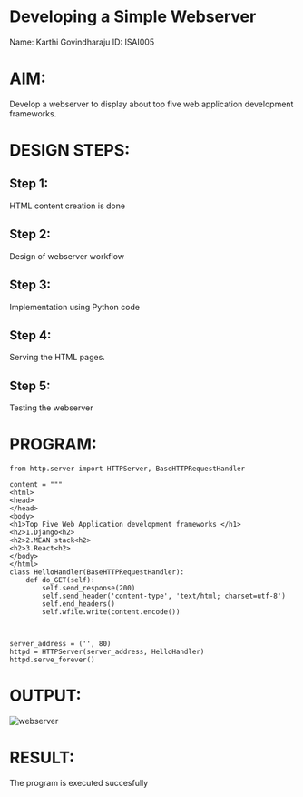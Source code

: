 # Developing a Simple Webserver
Name: Karthi Govindharaju
ID: ISAI005

# AIM:

Develop a webserver to display about top five web application development frameworks.

# DESIGN STEPS:

## Step 1:

HTML content creation is done

## Step 2:

Design of webserver workflow

## Step 3:

Implementation using Python code

## Step 4:

Serving the HTML pages.

## Step 5:

Testing the webserver
# PROGRAM:
``````
from http.server import HTTPServer, BaseHTTPRequestHandler

content = """
<html>
<head>
</head>
<body>
<h1>Top Five Web Application development frameworks </h1>
<h2>1.Django<h2>
<h2>2.MEAN stack<h2>
<h2>3.React<h2>
</body>
</html>
class HelloHandler(BaseHTTPRequestHandler):
    def do_GET(self):
        self.send_response(200)
        self.send_header('content-type', 'text/html; charset=utf-8')
        self.end_headers()
        self.wfile.write(content.encode())



server_address = ('', 80)
httpd = HTTPServer(server_address, HelloHandler)
httpd.serve_forever()

``````
# OUTPUT:

![webserver](https://github.com/Monishsaravanan/Web_server/assets/145743227/86477277-2f10-45ac-9b62-a88ae1af8fda)

# RESULT:

The program is executed succesfully
